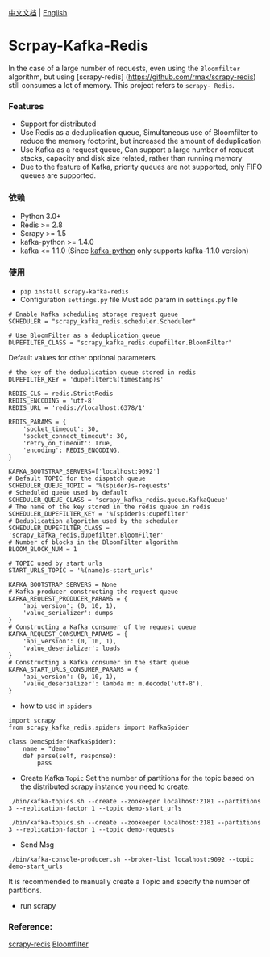 [中文文档](README_zh.md) | 
[English](README.md)
# Scrpay-Kafka-Redis
In the case of a large number of requests, even using the `Bloomfilter` algorithm, but using [scrapy-redis] (https://github.com/rmax/scrapy-redis) still consumes a lot of memory. This project refers to `scrapy- Redis`.
### Features
 - Support for distributed
 - Use Redis as a deduplication queue, Simultaneous use of Bloomfilter to reduce the memory footprint, but increased the amount of deduplication
 - Use Kafka as a request queue, Can support a large number of request stacks, capacity and disk size related, rather than running memory
 - Due to the feature of Kafka, priority queues are not supported, only FIFO queues are supported.
 
### 依赖
 - Python 3.0+
 - Redis >= 2.8
 - Scrapy >= 1.5
 - kafka-python >= 1.4.0
 - kafka <= 1.1.0 (Since [kafka-python](https://github.com/dpkp/kafka-python) only supports kafka-1.1.0 version)

### 使用
  - `pip install scrapy-kafka-redis`
  - Configuration `settings.py` file
Must add param in `settings.py` file
```
# Enable Kafka scheduling storage request queue
SCHEDULER = "scrapy_kafka_redis.scheduler.Scheduler"

# Use BloomFilter as a deduplication queue
DUPEFILTER_CLASS = "scrapy_kafka_redis.dupefilter.BloomFilter"
```

Default values for other optional parameters
```
# the key of the deduplication queue stored in redis
DUPEFILTER_KEY = 'dupefilter:%(timestamp)s'

REDIS_CLS = redis.StrictRedis
REDIS_ENCODING = 'utf-8'
REDIS_URL = 'redis://localhost:6378/1'

REDIS_PARAMS = {
    'socket_timeout': 30,
    'socket_connect_timeout': 30,
    'retry_on_timeout': True,
    'encoding': REDIS_ENCODING,
}

KAFKA_BOOTSTRAP_SERVERS=['localhost:9092']
# Default TOPIC for the dispatch queue
SCHEDULER_QUEUE_TOPIC = '%(spider)s-requests'
# Scheduled queue used by default
SCHEDULER_QUEUE_CLASS = 'scrapy_kafka_redis.queue.KafkaQueue'
# The name of the key stored in the redis queue in redis
SCHEDULER_DUPEFILTER_KEY = '%(spider)s:dupefilter'
# Deduplication algorithm used by the scheduler
SCHEDULER_DUPEFILTER_CLASS = 'scrapy_kafka_redis.dupefilter.BloomFilter'
# Number of blocks in the BloomFilter algorithm
BLOOM_BLOCK_NUM = 1

# TOPIC used by start urls
START_URLS_TOPIC = '%(name)s-start_urls'

KAFKA_BOOTSTRAP_SERVERS = None
# Kafka producer constructing the request queue
KAFKA_REQUEST_PRODUCER_PARAMS = {
    'api_version': (0, 10, 1),
    'value_serializer': dumps
}
# Constructing a Kafka consumer of the request queue
KAFKA_REQUEST_CONSUMER_PARAMS = {
    'api_version': (0, 10, 1),
    'value_deserializer': loads
}
# Constructing a Kafka consumer in the start queue
KAFKA_START_URLS_CONSUMER_PARAMS = {
    'api_version': (0, 10, 1),
    'value_deserializer': lambda m: m.decode('utf-8'),
}
```
- how to use in `spiders`
```
import scrapy
from scrapy_kafka_redis.spiders import KafkaSpider

class DemoSpider(KafkaSpider):
    name = "demo"
    def parse(self, response):
        pass
```
- Create Kafka `Topic`
Set the number of partitions for the topic based on the distributed scrapy instance you need to create.
```
./bin/kafka-topics.sh --create --zookeeper localhost:2181 --partitions 3 --replication-factor 1 --topic demo-start_urls

./bin/kafka-topics.sh --create --zookeeper localhost:2181 --partitions 3 --replication-factor 1 --topic demo-requests
```
- Send Msg
```
./bin/kafka-console-producer.sh --broker-list localhost:9092 --topic demo-start_urls
```
It is recommended to manually create a Topic and specify the number of partitions.

- run scrapy

### Reference:
[scrapy-redis](https://github.com/rmax/scrapy-redis)
[Bloomfilter](https://github.com/LiuXingMing/Scrapy_Redis_Bloomfilter)
